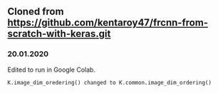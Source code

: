## Cloned from https://github.com/kentaroy47/frcnn-from-scratch-with-keras.git

### 20.01.2020
Edited to run in Google Colab. 
```
K.image_dim_oredering() changed to K.common.image_dim_ordering()
```